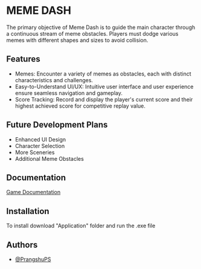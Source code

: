 
# MEME DASH

The primary objective of Meme Dash is to guide the main character through a continuous stream of meme obstacles. Players must dodge various memes with different shapes and sizes to avoid collision.


## Features

- Memes: Encounter a variety of memes as obstacles, each with distinct characteristics and challenges.
- Easy-to-Understand UI/UX: Intuitive user interface and user experience ensure seamless navigation and gameplay.
- Score Tracking: Record and display the player's current score and their highest achieved score for competitive replay value.

## Future Development Plans
- Enhanced UI Design
- Character Selection
- More Sceneries
- Additional Meme Obstacles
## Documentation

[Game Documentation](https://1drv.ms/w/c/b735c6ff114fe876/EYSKw9UI4L9HtO8E90WfHqYBGi9jYnsSF8Ov8TqGpXVlWw?e=pgdiF3)


## Installation

To install download "Application" folder and run the .exe file

    
## Authors

- [@PrangshuPS](https://github.com/PrangshuPS)

